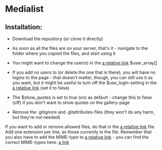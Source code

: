 Medialist
=========

Installation:
-------------
* Download the repository (or clone it directly)
* As soon as all the files are on your server, that's it - navigate to the folder where you copied the files, and start using it
* You might want to change the user(s) in the [a relative link](conf/config.php) $user_array[]
* If you add no users to (or delete the one that is there), you will have no logins to the page - that doesn't matter, though, you can still use it as you want, but it might be useful to turn off the $use_login-setting in the [a relative link](conf/config.php) (set it to false)
* The $show_quotes is set to true (on) as default - change this to false (off) if you don't want to show quotes on the gallery-page

* Remove the .gitignore and .gitattributes-files (they won't do any harm, but they're not needed)

If you want to add or remove allowed files, do that in the [a relative link](conf/.allowed_extensions) file. Add one extension per line, as those currently in the file. Remember that you also have to add the MIME-type to [a relative link](conf/.allowed_mimetypes) - you can find the correct MIME-types here: [a link](https://www.sitepoint.com/web-foundations/mime-types-complete-list/)